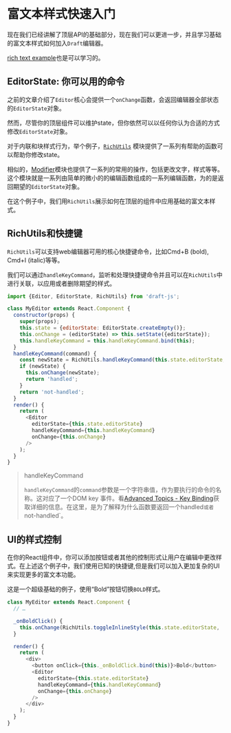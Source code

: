 # 富文本样式快速入门

现在我们已经讲解了顶层API的基础部分，现在我们可以更进一步，并且学习基础的富文本样式如何加入`Draft`编辑器。

[rich text example](https://github.com/facebook/draft-js/tree/master/examples/draft-0-9-1/rich)也是可以学习的。

## EditorState: 你可以用的命令

之前的文章介绍了`Editor`核心会提供一个`onChange`函数，会返回编辑器全部状态的`EditorState`对象。

然而，尽管你的顶层组件可以维护state，但你依然可以以任何你认为合适的方式修改`EditorState`对象。

对于内联和块样式行为，举个例子，[`RichUtils`](/draft-js/docs/api-reference-rich-utils.html) 模块提供了一系列有帮助的函数可以帮助你修改state。

相似的，[Modifier](/draft-js/docs/api-reference-modifier.html)模块也提供了一系列的常用的操作，包括更改文字，样式等等。这个模块就是一系列由简单的微小的的编辑函数组成的一系列编辑函数，为的是返回期望的`EditorState`对象。

在这个例子中，我们用`RichUtils`展示如何在顶层的组件中应用基础的富文本样式。

## RichUtils和快捷键

`RichUtils`可以支持web编辑器可用的核心快捷键命令，比如Cmd+B (bold), Cmd+I (italic)等等。

我们可以通过`handleKeyCommand`，监听和处理快捷键命令并且可以在`RichUtils`中进行关联，以应用或者删除期望的样式。

```js
import {Editor, EditorState, RichUtils} from 'draft-js';

class MyEditor extends React.Component {
  constructor(props) {
    super(props);
    this.state = {editorState: EditorState.createEmpty()};
    this.onChange = (editorState) => this.setState({editorState});
    this.handleKeyCommand = this.handleKeyCommand.bind(this);
  }
  handleKeyCommand(command) {
    const newState = RichUtils.handleKeyCommand(this.state.editorState, command);
    if (newState) {
      this.onChange(newState);
      return 'handled';
    }
    return 'not-handled';
  }
  render() {
    return (
      <Editor
        editorState={this.state.editorState}
        handleKeyCommand={this.handleKeyCommand}
        onChange={this.onChange}
      />
    );
  }
}
```

> handleKeyCommand
>
> `handleKeyCommand`的`command`参数是一个字符串值，作为要执行的命令的名称。这对应了一个DOM key 事件。看[Advanced Topics - Key Binding](/draft-js/docs/advanced-topics-key-bindings.html)获取详细的信息。在这里，是为了解释为什么函数要返回一个handled`或者`not-handled`。

## UI的样式控制

在你的React组件中，你可以添加按钮或者其他的控制形式让用户在编辑中更改样式。在上述这个例子中，我们使用已知的快捷键,但是我们可以加入更加复杂的UI来实现更多的富文本功能。

这是一个超级基础的例子，使用“Bold”按钮切换`BOLD`样式。

```js
class MyEditor extends React.Component {
  // …

  _onBoldClick() {
    this.onChange(RichUtils.toggleInlineStyle(this.state.editorState, 'BOLD'));
  }

  render() {
    return (
      <div>
        <button onClick={this._onBoldClick.bind(this)}>Bold</button>
        <Editor
          editorState={this.state.editorState}
          handleKeyCommand={this.handleKeyCommand}
          onChange={this.onChange}
        />
      </div>
    );
  }
}
```
